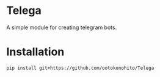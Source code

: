 # Telega
A simple module for creating telegram bots.
# Installation
```
pip install git+https://github.com/ootokonohito/Telega
```
